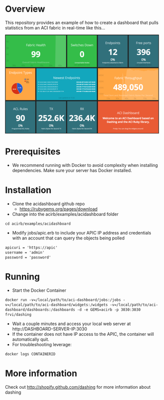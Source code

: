 # Overview
This repository provides an example of how to create a dashboard that pulls statistics from an ACI fabric in real-time like this...

![alt text](example.png "Dashboard Example Screenshot")

# Prerequisites
- We recommend running with Docker to avoid complexity when installing dependencies.  Make sure your server has Docker installed.

# Installation
- Clone the acidashboard github repo
  - https://rubygems.org/pages/download
- Change into the acirb/examples/acidashboard folder  
```
cd acirb/examples/acidashboard
```
- Modify jobs/apic.erb to include your APIC IP address and credentials with an account that can query the objects being polled
```
apicuri = 'https://apic'
username = 'admin'
password = 'password'
```

# Running
- Start the Docker Container
```
docker run -v=/local/path/to/aci-dashboard/jobs:/jobs -v=/local/path/to/aci-dashboard/widgets:/widgets -v=/local/path/to/aci-dashboard/dashboards:/dashboards -d -e GEMS=acirb -p 3030:3030 frvi/dashing
```
- Wait a couple minutes and access your local web server at http://DASHBOARD-SERVER-IP:3030
- If the container does not have IP access to the APIC, the container will automatically quit.  
- For troubleshooting leverage:
```
docker logs CONTAINERID
```

# More information
Check out http://shopify.github.com/dashing for more information about dashing
